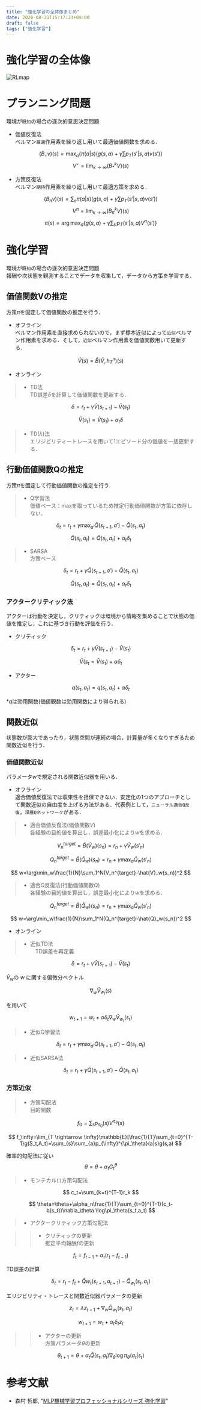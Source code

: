 ```yaml
---
title: "強化学習の全体像まとめ"
date: 2020-08-31T15:17:23+09:00
draft: false
tags: ["強化学習"] 
---
```

<!--more-->
# 強化学習の全体像
![RLmap](.././fig1.jpeg)

# プランニング問題
環境が`既知`の場合の逐次的意思決定問題

- 価値反復法  
ベルマン`最適`作用素を繰り返し用いて最適価値関数を求める．  

$$
(B_{\star}v)(s)=\max_a\{\pi(a|s)(g(s,a)+\gamma \sum p_T(s'|s,a)v(s')\}
$$
$$
V^{\star}=\lim_{k\rightarrow \infty}(B_{*}^kV)(s)
$$

- 方策反復法  
ベルマン`期待`作用素を繰り返し用いて最適方策を求める．
  
$$
(B_{\pi}v)(s)=\sum_a\pi(a|s)(g(s,a)+\gamma \sum p_T(s'|s,a)v(s'))
$$
$$
V^{\pi}=\lim_{k\rightarrow \infty}(B_{\pi}^kV)(s)
$$
$$
\pi(s)=\arg\max_a\{g(s,a)+\gamma \sum_{s'}p_T(s'|s,a)V^\pi(s')\}
$$

# 強化学習
環境が`既知`の場合の逐次的意思決定問題  
報酬や次状態を観測することでデータを収集して，データから方策を学習する．
## 価値関数Vの推定
方策$\pi$を固定して価値関数の推定を行う．

- オフライン  
ベルマン作用素を直接求められないので，まず標本近似によって`近似`ベルマン作用素を求める．そして，`近似`ベルマン作用素を価値関数用いて更新する．

$$
\hat{V}(s)=\hat{B}(\hat{V},h_T^\pi)(s)
$$
- オンライン

>- TD法  
TD誤差$\delta$を計算して価値関数を更新する．

$$
\delta=r_t+\gamma \hat{V}(s_{t+1})-\hat{V}(s_t)
$$

$$
\hat{V}(s_t)=\hat{V}(s_t)+\alpha_t\delta 
$$
>- TD($\lambda$)法  
エリジビリティートレースを用いて1エピソード分の価値を一括更新する．

## 行動価値関数Qの推定
方策$\pi$を固定して行動価値関数の推定を行う．
>- Q学習法  
価値ベース：maxを取っているため推定行動価値関数が方策に依存しない．

$$
\delta_t=r_t+\gamma \max_{a'}\hat{Q}(s_{t+1},a')-\hat{Q}(s_t,a_t)  
$$

$$
\hat{Q}(s_t,a_t)=\hat{Q}(s_t,a_t)+\alpha_t\delta_t
$$

>- SARSA  
方策ベース
  
$$
\delta_t=r_t+\gamma \hat{Q}(s_{t+1},a')-\hat{Q}(s_t,a_t)
$$

$$
\hat{Q}(s_t,a_t)=\hat{Q}(s_t,a_t)+\alpha_t\delta_t
$$

### アクタークリティック法
アクターは行動を決定し，クリティックは環境から情報を集めることで状態の価値を推定し，これに基づき行動を評価を行う．

- クリティック

$$
\delta_t=r_t+\gamma\hat{V}(s_{t+1})-\hat{V}(s_t) 
$$

$$
\hat{V}(s_{t}=\hat{V}(s_t)+\alpha\delta_t
$$
- アクター  

$$
q(s_t,a_t)=q(s_t,a_t)+\alpha\delta_t
$$

*$q$は効用関数(価値観数は効用関数により得られる)
  
## 関数近似
状態数が膨大であったり，状態空間が連続の場合，計算量が多くなりすぎるため関数近似を行う．
### 価値関数近似
パラメータ$w$で規定される関数近似器を用いる．

- オフライン  
  適合価値反復法では収束性を担保できない．安定化の1つのアプローチとして関数近似の自由度を上げる方法がある．代表例として，`ニューラル適合Q反復`，`深層Qネットワーク`がある．

>- 適合価値反復法(価値関数$V$)  
  各経験の目的値を算出し，誤差最小化により$w$を求める．

$$
V_n^{target}=\hat{B}(\hat{V}_w)(s_n)=r_n+\gamma \hat{V}_w(s'_n)
$$

$$
Q_n^{target}=\hat{B}(\hat{Q}_w)(s_n)=r_n+\gamma \max_a\hat{Q}_w(s'_n) 
$$

$$
w=\arg\min_w\frac{1}{N}\sum_1^N(V_n^{target}-\hat{V}_w(s_n))^2
$$

>- 適合Q反復法(行動価値関数$Q$)  
  各経験の目的値を算出し，誤差最小化により$w$を求める．

$$
Q_n^{target}=\hat{B}(\hat{Q}_w)(s_n)=r_n+\gamma \max_a\hat{Q}_w(s'_n) 
$$

$$
w=\arg\min_w\frac{1}{N}\sum_1^N(Q_n^{target}-\hat{Q}_w(s_n))^2
$$

- オンライン
  
>- 近似TD法  
　TD誤差を再定義  

$$ \delta = r_t + \gamma \hat{V}(s_{t+1}) - \hat{V}(s_t)$$

$\hat{V}_w$の $w$ に関する偏微分ベクトル 

$$\nabla_w\hat{V}_{w_t}(s)$$

を用いて
  
$$
w_{t+1}=w_t+\alpha\delta_t\nabla_w\hat{V}_{w_t}(s_t)
$$

>- 近似Q学習法
   
$$
\delta_t=r_t+\gamma\max_{a'}\hat{Q}(s_{t+1},a')-\hat{Q}(s_t,a_t)
$$

>- 近似SARSA法  

$$
\delta_t=r_t+\gamma\hat{Q}(s_{t+1},a')-\hat{Q}(s_t,a_t)
$$

### 方策近似
>- 方策勾配法  
目的関数

$$
f_0=\sum_sp_{s_0}(s)V^{\pi_\theta}(s)
$$

$$
f_\infty=\lim_{T \rightarrow \infty}\mathbb{E}[\frac{1}{T}\sum_{t=0}^{T-1}g(S_t,A_t)=\sum_{s}\sum_{a}p_{\infty}^{\pi_\theta}(a|s)g(s,a)
$$

確率的勾配法に従い
$$
\theta=\theta+\alpha_tG_t^\theta
$$
>- モンテカルロ方策勾配法

$$
c_t=\sum_{k=t}^{T-1}r_k
$$

$$
\theta=\theta+\alpha_n\frac{1}{T}\sum_{t=0}^{T-1}(c_t-b(s_t))\nabla_\theta \log\pi_\theta(s_t,a_t)
$$
 
>- アクタークリティック方策勾配法

>>- クリティックの更新  
推定平均報酬$f$の更新  

$$f_t=f_{t-1}+\alpha_t(r_t-f_{t-1})$$
 
TD誤差の計算

$$
\delta_t=r_t - f_t + \hat{Q}w_{t}(s_{t+1},a_{t+1})-\hat{Q}_{w_t}(s_t,a_t)
$$
 
エリジビリティ・トレースと関数近似器パラメータの更新
 
$$
z_t=\lambda z_{t-1}+\nabla_w\hat{Q}_{w_t}(s_t,a_t)
$$

$$
w_{t+1}=w_t+\alpha_t\delta_tz_t
$$
 
>>- アクターの更新  
方策パラメータ$\theta$の更新

$$\theta_{t+1} = \theta + \alpha_t \hat{Q} (s_t,a_t) \nabla_\theta \log \pi_\theta(a_t|s_t)$$

# 参考文献
- 森村 哲郎, "[MLP機械学習プロフェッショナルシリーズ 強化学習](https://amzn.to/3eH8hHd)"
